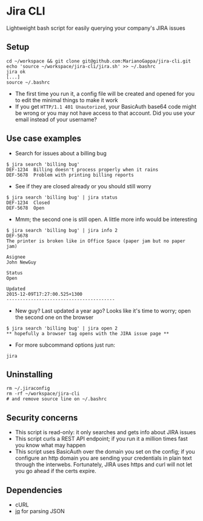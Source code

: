 # Jira CLI
Lightweight bash script for easily querying your company's JIRA issues

## Setup

```
cd ~/workspace && git clone git@github.com:MarianoGappa/jira-cli.git
echo 'source ~/workspace/jira-cli/jira.sh' >> ~/.bashrc
jira ok
[...]
source ~/.bashrc
```

- The first time you run it, a config file will be created and opened for you to edit the minimal things to make it work
- If you get `HTTP/1.1 401 Unautorized`, your BasicAuth base64 code might be wrong or you may not have access to that account. Did you use your email instead of your username?

## Use case examples

- Search for issues about a billing bug
```
$ jira search 'billing bug'
DEF-1234  Billing doesn't process properly when it rains
DEF-5678  Problem with printing billing reports
```
- See if they are closed already or you should still worry
```
$ jira search 'billing bug' | jira status
DEF-1234  Closed
DEF-5678  Open
```
- Mmm; the second one is still open. A little more info would be interesting
```
$ jira search 'billing bug' | jira info 2
DEF-5678
The printer is broken like in Office Space (paper jam but no paper jam)

Asignee
John NewGuy

Status
Open

Updated
2015-12-09T17:27:00.525+1300
----------------------------------------
```
- New guy? Last updated a year ago? Looks like it's time to worry; open the second one on the browser
```
$ jira search 'billing bug' | jira open 2
** hopefully a browser tag opens with the JIRA issue page **
```
- For more subcommand options just run:
```
jira
```

## Uninstalling

```
rm ~/.jiraconfig
rm -rf ~/workspace/jira-cli
# and remove source line on ~/.bashrc
```

## Security concerns

- This script is read-only: it only searches and gets info about JIRA issues
- This script curls a REST API endpoint; if you run it a million times fast you know what may happen
- This script uses BasicAuth over the domain you set on the config; if you configure an http domain you are sending your credentials in plain text through the interwebs. Fortunately, JIRA uses https and curl will not let you go ahead if the certs expire.

## Dependencies

- cURL
- [jq](https://stedolan.github.io/jq/) for parsing JSON
